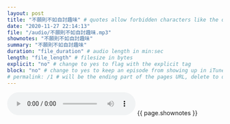 ```yaml
---
layout: post
title: "不願則不如自討趣味" # quotes allow forbidden characters like the colon
date: "2020-11-27 22:14:13"
file: "/audio/不願則不如自討趣味.mp3"
shownotes: "不願則不如自討趣味"
summary: "不願則不如自討趣味"
duration: "file_duration" # audio length in min:sec
length: "file_length" # filesize in bytes
explicit: "no" # change to yes to flag with the explicit tag
block: "no" # change to yes to keep an episode from showing up in iTunes
# permalink: /1 # will be the ending part of the pages URL, delete to default to the title
---
```


<audio controls>
<source src="{{site.url}}{{site.baseurl}}{{ page.file }}" type="audio/x-mp3">
Your browser does not support the audio element.
</audio>
{{ page.shownotes }}
